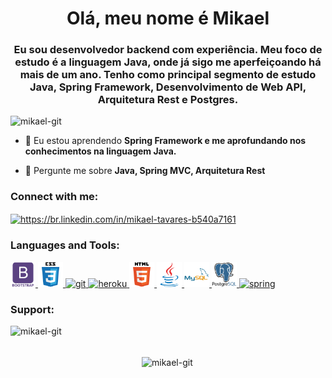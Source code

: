 <h1 align="center">Olá, meu nome é Mikael</h1>
<h3 align="center">Eu sou desenvolvedor backend com experiência. Meu foco de estudo é a linguagem Java, onde já sigo me aperfeiçoando há mais de um ano. Tenho como principal segmento de estudo Java, Spring Framework, Desenvolvimento de Web API, Arquitetura Rest e Postgres.</h3>

<p align="left"> <img src="https://komarev.com/ghpvc/?username=mikael-git&label=Profile%20views&color=0e75b6&style=flat" alt="mikael-git" /> </p>

- 🌱 Eu estou aprendendo **Spring Framework e me aprofundando nos conhecimentos na linguagem Java.**

- 💬 Pergunte me sobre **Java, Spring MVC, Arquitetura Rest**

<h3 align="left">Connect with me:</h3>
<p align="left">
<a href="https://linkedin.com/in/https://br.linkedin.com/in/mikael-tavares-b540a7161" target="blank"><img align="center" src="https://raw.githubusercontent.com/rahuldkjain/github-profile-readme-generator/neutral-icons/src/images/icons/Social/linked-in-alt.svg" alt="https://br.linkedin.com/in/mikael-tavares-b540a7161" height="30" width="40" /></a>
</p>

<h3 align="left">Languages and Tools:</h3>
<p align="left"> <a href="https://getbootstrap.com" target="_blank"> <img src="https://raw.githubusercontent.com/devicons/devicon/master/icons/bootstrap/bootstrap-plain-wordmark.svg" alt="bootstrap" width="40" height="40"/> </a> <a href="https://www.w3schools.com/css/" target="_blank"> <img src="https://raw.githubusercontent.com/devicons/devicon/master/icons/css3/css3-original-wordmark.svg" alt="css3" width="40" height="40"/> </a> <a href="https://git-scm.com/" target="_blank"> <img src="https://www.vectorlogo.zone/logos/git-scm/git-scm-icon.svg" alt="git" width="40" height="40"/> </a> <a href="https://heroku.com" target="_blank"> <img src="https://www.vectorlogo.zone/logos/heroku/heroku-icon.svg" alt="heroku" width="40" height="40"/> </a> <a href="https://www.w3.org/html/" target="_blank"> <img src="https://raw.githubusercontent.com/devicons/devicon/master/icons/html5/html5-original-wordmark.svg" alt="html5" width="40" height="40"/> </a> <a href="https://www.java.com" target="_blank"> <img src="https://raw.githubusercontent.com/devicons/devicon/master/icons/java/java-original.svg" alt="java" width="40" height="40"/> </a> <a href="https://www.mysql.com/" target="_blank"> <img src="https://raw.githubusercontent.com/devicons/devicon/master/icons/mysql/mysql-original-wordmark.svg" alt="mysql" width="40" height="40"/> </a> <a href="https://www.postgresql.org" target="_blank"> <img src="https://raw.githubusercontent.com/devicons/devicon/master/icons/postgresql/postgresql-original-wordmark.svg" alt="postgresql" width="40" height="40"/> </a> <a href="https://spring.io/" target="_blank"> <img src="https://www.vectorlogo.zone/logos/springio/springio-icon.svg" alt="spring" width="40" height="40"/> </a> </p>

<h3 align="left">Support:</h3>
<p><a href="https://www.buymeacoffee.com/mikael-git"> <img align="left" src="https://cdn.buymeacoffee.com/buttons/v2/default-yellow.png" height="50" width="210" alt="mikael-git" /></a></p><br><br>

<p><img align="center" src="https://github-readme-stats.vercel.app/api/top-langs?username=mikael-git&show_icons=true&locale=en&layout=compact" alt="mikael-git" /></p>
